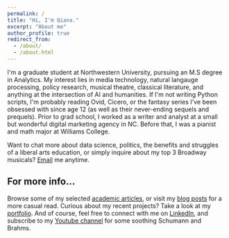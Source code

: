 ```yaml
---
permalink: /
title: "Hi, I'm Qiana."
excerpt: "About me"
author_profile: true
redirect_from: 
  - /about/
  - /about.html
---
```


I'm a graduate student at Northwestern University, pursuing an M.S degree in Analytics. My interest lies in media technology, natural langauge processing, policy research, musical theatre, classical literature, and anything at the intersection of AI and humanities. If I'm not writing Python scripts, I'm probably reading Ovid, Cicero, or the fantasy series I've been obsessed with since age 12 (as well as their never-ending sequels and prequels). Prior to grad school, I worked as a writer and analyst at a small but wonderful digital marketing agency in NC. Before that, I was a pianist and math major at Williams College. 

Want to chat more about data science, politics, the benefits and struggles of a liberal arts education, or simply inquire about my top 3 Broadway musicals? [Email](mailto:qyang1997@outlook.com?subject=[GitHub]) me anytime.

For more info...
------
Browse some of my selected [academic articles](/writing/), or visit my [blog posts](/blog/) for a more casual read. Curious about my recent projects? Take a look at my [portfolio](/portfolio/). And of course, feel free to connect with me on [LinkedIn](https://linkedin/in/qianyang19), and subscribe to my [Youtube channel](https://www.youtube.com/channel/UCltKZgDbJlFF6haCc0J3d0g) for some soothing Schumann and Brahms.
